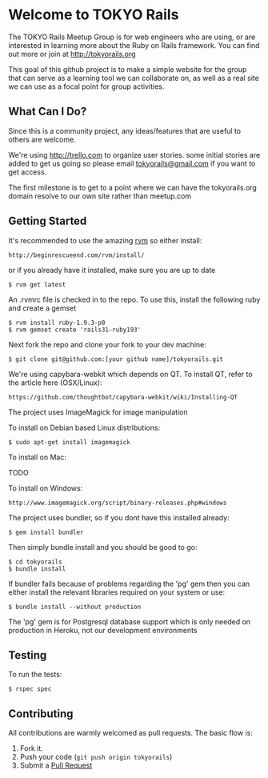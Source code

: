 Welcome to TOKYO Rails
=========================

The TOKYO Rails Meetup Group is for web engineers who are using, or are
interested in learning more about the Ruby on Rails framework. You can
find out more or join at http://tokyorails.org

This goal of this github project is to make a simple website for the group
that can serve as a learning tool we can collaborate on, as well as a real
site we can use as a focal point for group activities.

What Can I Do?
--------------

Since this is a community project, any ideas/features that are useful to
others are welcome.

We're using http://trello.com to organize user stories. some
initial stories are added to get us going so please email
tokyorails@gmail.com if you want to get access.

The first milestone is to get to a point where we can have the
tokyorails.org domain resolve to our own site rather than meetup.com

Getting Started
---------------

It's recommended to use the amazing [rvm][1] so either install:

    http://beginrescueend.com/rvm/install/

or if you already have it installed,  make sure you are up to date

    $ rvm get latest

An .rvmrc file is checked in to the repo. To use this, install the
following ruby and create a gemset

    $ rvm install ruby-1.9.3-p0
    $ rvm gemset create 'rails31-ruby193'

Next fork the repo and clone your fork to your dev machine:

    $ git clone git@github.com:[your github name]/tokyorails.git

We're using capybara-webkit which depends on QT. To install QT, refer to
the article here (OSX/Linux):

    https://github.com/thoughtbot/capybara-webkit/wiki/Installing-QT

The project uses ImageMagick for image manipulation

To install on Debian based Linux distributions:

    $ sudo apt-get install imagemagick

To install on Mac:

   TODO

To install on Windows: 

    http://www.imagemagick.org/script/binary-releases.php#windows


The project uses bundler, so if you dont have this installed already:

    $ gem install bundler

Then simply bundle install and you should be good to go:

    $ cd tokyorails
    $ bundle install

If bundler fails because of problems regarding the 'pg' gem then you can 
either install the relevant libraries required on your system or use:

    $ bundle install --without production

The 'pg' gem is for Postgresql database support which is only needed on
production in Heroku, not our development environments

Testing
-------

To run the tests:

    $ rspec spec

Contributing
------------

All contributions are warmly welcomed as pull requests. The basic flow is:

1. Fork it.
2. Push your code (`git push origin tokyorails`)
3. Submit a [Pull Request][2]

[1]: http://beginrescueend.com/
[2]: https://github.com/tokyorails/tokyorails/pull/new/master
